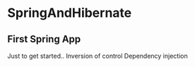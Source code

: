 # SpringAndHibernate

## First Spring App

Just to get started..
Inversion of control
Dependency injection
